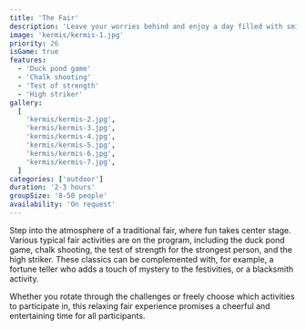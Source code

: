 ```yaml
---
title: 'The Fair'
description: 'Leave your worries behind and enjoy a day filled with smiling faces and playful moments.'
image: 'kermis/kermis-1.jpg'
priority: 26
isGame: true
features:
  - 'Duck pond game'
  - 'Chalk shooting'
  - 'Test of strength'
  - 'High striker'
gallery:
  [
    'kermis/kermis-2.jpg',
    'kermis/kermis-3.jpg',
    'kermis/kermis-4.jpg',
    'kermis/kermis-5.jpg',
    'kermis/kermis-6.jpg',
    'kermis/kermis-7.jpg',
  ]
categories: ['outdoor']
duration: '2-3 hours'
groupSize: '8-50 people'
availability: 'On request'
---
```


Step into the atmosphere of a traditional fair, where fun takes center stage. Various typical fair activities are on the program, including the duck pond game, chalk shooting, the test of strength for the strongest person, and the high striker. These classics can be complemented with, for example, a fortune teller who adds a touch of mystery to the festivities, or a blacksmith activity.

Whether you rotate through the challenges or freely choose which activities to participate in, this relaxing fair experience promises a cheerful and entertaining time for all participants.
